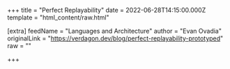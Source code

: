 
+++
title = "Perfect Replayability"
date = 2022-06-28T14:15:00.000Z
template = "html_content/raw.html"

[extra]
feedName = "Languages and Architecture"
author = "Evan Ovadia"
originalLink = "https://verdagon.dev/blog/perfect-replayability-prototyped"
raw = ""

+++

